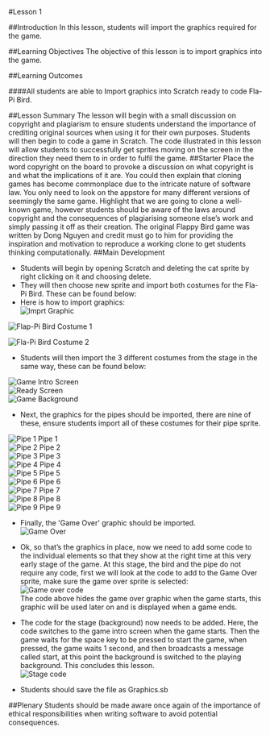 #Lesson 1

##Introduction
In this lesson, students will import the graphics required for the game.

##Learning Objectives
The objective of this lesson is to import graphics into the game.

##Learning Outcomes

####All students are able to
Import graphics into Scratch ready to code Fla-Pi Bird.

##Lesson Summary
The lesson will begin with a small discussion on copyright and plagiarism to ensure students understand the importance of crediting original sources when using it for their own purposes. Students will then begin to code a game in Scratch. The code illustrated in this lesson will allow students to successfully get sprites moving on the screen in the direction they need them to in order to fulfil the game.
##Starter
Place the word copyright on the board to provoke a discussion on what copyright is and what the implications of it are. You could then explain that cloning games has become commonplace due to the intricate nature of software law. You only need to look on the appstore for many different versions of seemingly the same game. Highlight that we are going to clone a well-known game, however students should be aware of the laws around copyright and the consequences of plagiarising someone else’s work and simply passing it off as their creation. The original Flappy Bird game was written by Dong Nguyen and credit must go to him for providing the inspiration and motivation to reproduce a working clone to get students thinking computationally.
##Main Development
* Students will begin by opening Scratch and deleting the cat sprite by right clicking on it and choosing delete.
* They will then choose new sprite and import both costumes for the Fla-Pi Bird. These can be found below:  
* Here is how to import graphics:  
![Imprt Graphic](https://github.com/AllenHeard/Fla-Pi-Bird/blob/master/Screenshots/Import%20Graphic%20Screen%20Shot.fw.png?raw=true)  
  
![Flap-Pi Bird Costume 1](https://github.com/AllenHeard/Fla-Pi-Bird/blob/master/Graphics/Flappy.fw.png?raw=true)  
  
![Fla-Pi Bird Costume 2](https://github.com/AllenHeard/Fla-Pi-Bird/blob/master/Graphics/Flappy2.fw.png?raw=true)  

* Students will then import the 3 different costumes from the stage in the same way, these can be found below:  

![Game Intro Screen](https://github.com/AllenHeard/Fla-Pi-Bird/blob/master/Graphics/Background.png?raw=true)  
![Ready Screen](https://github.com/AllenHeard/Fla-Pi-Bird/blob/master/Graphics/Ready.fw.png?raw=true)  
![Game Background](https://github.com/AllenHeard/Fla-Pi-Bird/blob/master/Graphics/Background.png?raw=true)  

* Next, the graphics for the pipes should be imported, there are nine of these, ensure students import all of these costumes for their pipe sprite.  

![Pipe 1](https://github.com/AllenHeard/Fla-Pi-Bird/blob/master/Graphics/Pipes/Pipe1.png?raw=true) Pipe 1  
![Pipe 2](https://github.com/AllenHeard/Fla-Pi-Bird/blob/master/Graphics/Pipes/Pipe2.png?raw=true) Pipe 2  
![Pipe 3](https://github.com/AllenHeard/Fla-Pi-Bird/blob/master/Graphics/Pipes/Pipe3.png?raw=true) Pipe 3  
![Pipe 4](https://github.com/AllenHeard/Fla-Pi-Bird/blob/master/Graphics/Pipes/Pipe4.png?raw=true) Pipe 4  
![Pipe 5](https://github.com/AllenHeard/Fla-Pi-Bird/blob/master/Graphics/Pipes/Pipe5.png?raw=true) Pipe 5  
![Pipe 6](https://github.com/AllenHeard/Fla-Pi-Bird/blob/master/Graphics/Pipes/Pipe6.png?raw=true) Pipe 6  
![Pipe 7](https://github.com/AllenHeard/Fla-Pi-Bird/blob/master/Graphics/Pipes/Pipe7.png?raw=true) Pipe 7  
![Pipe 8](https://github.com/AllenHeard/Fla-Pi-Bird/blob/master/Graphics/Pipes/Pipe8.png?raw=true) Pipe 8  
![Pipe 9](https://github.com/AllenHeard/Fla-Pi-Bird/blob/master/Graphics/Pipes/Pipe9.png?raw=true) Pipe 9  

* Finally, the 'Game Over' graphic should be imported.  
![Game Over](https://github.com/AllenHeard/Fla-Pi-Bird/blob/master/Graphics/GameOver.fw.png?raw=true)  

* Ok, so that’s the graphics in place, now we need to add some code to the individual elements so that they show at the right time at this very early stage of the game. At this stage, the bird and the pipe do not require any code, first we will look at the code to add to the Game Over sprite, make sure the game over sprite is selected:  
![Game over code](https://github.com/AllenHeard/Fla-Pi-Bird/blob/master/Code%20Blocks%20by%20Lesson/1%20Graphics/Game%20Over%20Code.JPG?raw=true)  
The code above hides the game over graphic when the game starts, this graphic will be used later on and is displayed when a game ends.  
* The code for the stage (background) now needs to be added. Here, the code switches to the game intro screen when the game starts. Then the game waits for the space key to be pressed to start the game, when pressed, the game waits 1 second, and then broadcasts a message called start, at this point the background is switched to the playing background. This concludes this lesson.  
![Stage code](https://github.com/AllenHeard/Fla-Pi-Bird/blob/master/Code%20Blocks%20by%20Lesson/1%20Graphics/Stage%20Code.JPG?raw=true)  
* Students should save the file as Graphics.sb 

##Plenary
Students should be made aware once again of the importance of ethical responsibilities when writing software to avoid potential consequences.  
 
